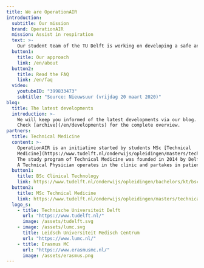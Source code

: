 ```yaml
---
title: We are OperationAIR
introduction:
  subtitle: Our mission
  brand: OperationAIR
  mission: Assist in respiration
  text: >-
    Our student team of the TU Delft is working on developing a safe and relatively easy producible ventilator that can be used when a shortage occurs due to the coronavirus pandemic.
  button1:
    title: Our approach
    link: /en/about
  button2:
    title: Read the FAQ
    link: /en/faq
  video:
    youtubeID: "399833473"
    subtitle: "Source: Nieuwsuur (vrijdag 20 maart 2020)"
blog:
  title: The latest developments
  introduction: >-
    We will keep you informed of the latest developments via our blog.
    Check [archive](/en/developments) for the complete overview.
partners:
  title: Technical Medicine
  content: >-
    OperationAIR is an initiative started by students MSc [Technical
    Medicine](https://www.tudelft.nl/onderwijs/opleidingen/masters/technical-medicine/msc-technical-medicine/).
    The study program of Technical Medicine was founded in 2014 by Delft University of Technology, in collaboration with Leiden University Medical Center and Erasmus Medical Center. The study program focuses on the gap between the worlds of engineering and medicine, as technologies applied within hospitals become more complex over time. Examples hereof are robotic surgery and decision support algorithms. Introduction and application of these technologies require a specialist with technical and medical insight. 
    A Technical Physician operates in the clinic and partakes in patient care. From this position they focus on the implementation and application of new technologies to improve patient care.
  button1:
    title: BSc Clinical Technology
    link: https://www.tudelft.nl/onderwijs/opleidingen/bachelors/kt/bsc-klinische-technologie/
  button2:
    title: MSc Technical Medicine
    link: https://www.tudelft.nl/onderwijs/opleidingen/masters/technical-medicine/msc-technical-medicine/
  logo_s:
    - title: Technische Universiteit Delft
      url: "https://www.tudelft.nl/"
      image: /assets/tudelft.svg
    - image: /assets/lumc.svg
      title: Leidsch Universiteit Medisch Centrum
      url: "https://www.lumc.nl/"
    - title: Erasmus MC
      url: "https://www.erasmusmc.nl/"
      image: /assets/erasmus.png
---
```


